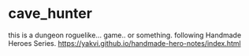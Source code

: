 # cave_hunter
this is a dungeon roguelike... game.. or something. 
following Handmade Heroes Series.
https://yakvi.github.io/handmade-hero-notes/index.html
